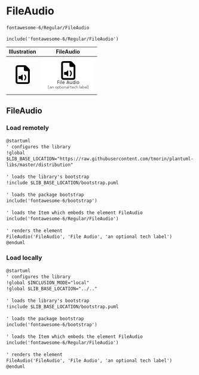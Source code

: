 # FileAudio


```text
fontawesome-6/Regular/FileAudio
```

```text
include('fontawesome-6/Regular/FileAudio')
```



| Illustration | FileAudio |
| :---: | :---: |
| ![illustration for Illustration](../../fontawesome-6/Regular/FileAudio.png) | ![illustration for FileAudio](../../fontawesome-6/Regular/FileAudio.Local.png) |




## FileAudio

### Load remotely
```plantuml
@startuml
' configures the library
!global $LIB_BASE_LOCATION="https://raw.githubusercontent.com/tmorin/plantuml-libs/master/distribution"

' loads the library's bootstrap
!include $LIB_BASE_LOCATION/bootstrap.puml

' loads the package bootstrap
include('fontawesome-6/bootstrap')

' loads the Item which embeds the element FileAudio
include('fontawesome-6/Regular/FileAudio')

' renders the element
FileAudio('FileAudio', 'File Audio', 'an optional tech label')
@enduml
```

### Load locally
```plantuml
@startuml
' configures the library
!global $INCLUSION_MODE="local"
!global $LIB_BASE_LOCATION="../.."

' loads the library's bootstrap
!include $LIB_BASE_LOCATION/bootstrap.puml

' loads the package bootstrap
include('fontawesome-6/bootstrap')

' loads the Item which embeds the element FileAudio
include('fontawesome-6/Regular/FileAudio')

' renders the element
FileAudio('FileAudio', 'File Audio', 'an optional tech label')
@enduml
```

